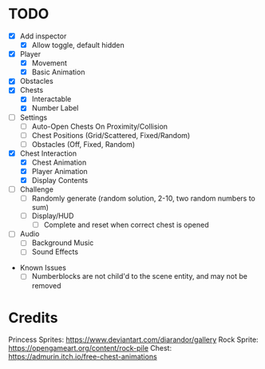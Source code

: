 # TODO

- [x] Add inspector
    - [x] Allow toggle, default hidden
- [x] Player
    - [x] Movement
    - [x] Basic Animation
- [x] Obstacles
- [x] Chests
    - [x] Interactable
    - [x] Number Label
- [ ] Settings
    - [ ] Auto-Open Chests On Proximity/Collision
    - [ ] Chest Positions (Grid/Scattered, Fixed/Random)
    - [ ] Obstacles (Off, Fixed, Random)
- [x] Chest Interaction
    - [x] Chest Animation
    - [x] Player Animation
    - [x] Display Contents
- [ ] Challenge
    - [ ] Randomly generate (random solution, 2-10, two random numbers to sum)
    - [ ] Display/HUD
        - [ ] Complete and reset when correct chest is opened
- [ ] Audio
    - [ ] Background Music
    - [ ] Sound Effects
- Known Issues
    - [ ] Numberblocks are not child'd to the scene entity, and may not be removed

# Credits

Princess Sprites: https://www.deviantart.com/diarandor/gallery
Rock Sprite: https://opengameart.org/content/rock-pile
Chest: https://admurin.itch.io/free-chest-animations